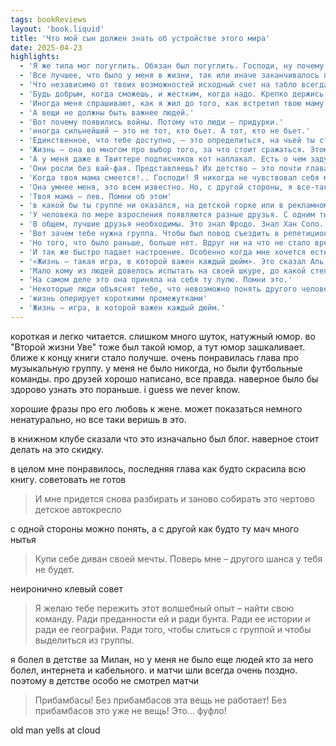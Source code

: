 ```yaml
---
tags: bookReviews
layout: 'book.liquid'
title: 'Что мой сын должен знать об устройстве этого мира'
date: 2025-04-23
highlights:
  - 'Я же типа мог погуглить. Обязан был погуглить. Господи, ну почему я не погуглил?'
  - 'Все лучшее, что было у меня в жизни, так или иначе заканчивалось походом в «Икею».'
  - 'Что независимо от твоих возможностей исходный счет на табло всегда 0:0.'
  - 'Будь добрым, когда сможешь, и жестким, когда надо. Крепко держись за своих друзей'
  - 'Иногда меня спрашивают, как я жил до того, как встретил твою маму. Я отвечаю, что до этого я и не жил. Желаю тебе не меньшего'
  - 'А вещи не должны быть важнее людей.'
  - 'Вот почему появились войны. Потому что люди – придурки.'
  - 'иногда сильнейший – это не тот, кто бьет. А тот, кто не бьет.'
  - 'Единственное, что тебе доступно, – это определиться, на чьей ты стороне. На чью мельницу ты льешь воду.'
  - 'Жизнь – она во многом про выбор того, за что стоит сражаться. Этому ты тоже научишься'
  - 'А у меня даже в Твиттере подписчиков кот наплакал. Есть о чем задуматься.'
  - 'Они росли без вай-фая. Представляешь? Их детство – это почти глава из «Робинзона Крузо».'
  - 'Когда твоя мама смеется!.. Господи! Я никогда не чувствовал себя мужчиной больше, чем в такие минуты.'
  - 'Она умнее меня, это всем известно. Но, с другой стороны, я все-таки убедил ее выйти за меня замуж. Значит, одно очко в мою пользу.'
  - 'Твоя мама – лев. Помни об этом'
  - 'в какой бы ты группе ни оказался, на детской горке или в рекламном агентстве с панорамными окнами, в ней всегда найдутся люди, делящие всех остальных на две категории – на сильных и слабых.'
  - 'У человека по мере взросления появляются разные друзья. С одним ты играешь в теннис, с другим отмечаешь праздники, с третьим шляешься по городу или участвуешь в потасовках.'
  - 'В общем, лучшие друзья необходимы. Это знал Фродо. Знал Хан Соло. Это знали Хи-Мен и Маверик. Нужен тот, кому можно позвонить, когда приходится передвигать книжный шкаф. Или просто захочется сказать: «Эх, дали бы Златану поиграть от обороны!'
  - 'Вот зачем тебе нужна группа. Чтобы был повод съездить в репетиционную студию. Не ради музыки. А ради всего остального.'
  - 'Но того, что было раньше, больше нет. Вдруг ни на что не стало времени. И сил. Появились другие приоритеты. Мы стали взрослыми.'
  - 'И так же быстро падает настроение. Особенно когда мне хочется есть. Это в какой-то мере определило мою жизнь.'
  - '«Жизнь – такая игра, в которой важен каждый дюйм». Это сказал Аль Пачино. В раздевалке перед последним матчем в «Каждом воскресенье»'
  - 'Мало кому из людей довелось испытать на своей шкуре, до какой степени они не бессмертны.'
  - 'На самом деле это она приняла на себя ту пулю. Помни это.'
  - 'Некоторые люди объяснят тебе, что невозможно понять другого человека, пока не разберешься в себе. Пожалуй, с этим я соглашусь'
  - 'жизнь оперирует короткими промежутками'
  - 'Жизнь – игра, в которой важен каждый дюйм.'
---
```


короткая и легко читается. слишком много шуток, натужный юмор. во "Второй жизни Уве" тоже был такой юмор, а тут юмор зашкаливает. ближе к концу книги стало получше. очень понравилась глава про музыкальную группу. у меня не было никогда, но были футбольные команды. про друзей хорошо написано, все правда. наверное было бы здорово узнать это пораньше. i guess we never know.

хорошие фразы про его любовь к жене. может показаться немного ненатурально, но все таки веришь в это.

в книжном клубе сказали что это изначально был блог. наверное стоит делать на это скидку.

в целом мне понравилось, последняя глава как будто скрасила всю книгу. советовать не готов

> И мне придется снова разбирать и заново собирать это чертово детское автокресло

с одной стороны можно понять, а с другой как будто ту мач много нытья

> Купи себе диван своей мечты. Поверь мне – другого шанса у тебя не будет.

неиронично клевый совет

> Я желаю тебе пережить этот волшебный опыт – найти свою команду. Ради преданности ей и ради бунта. Ради ее истории и ради ее географии. Ради того, чтобы слиться с группой и чтобы выделиться из группы.

я болел в детстве за Милан, но у меня не было еще людей кто за него болел, интернета и кабельного. и матчи шли всегда очень поздно. поэтому в детстве особо не смотрел матчи

> Прибамбасы! Без прибамбасов эта вещь не работает! Без прибамбасов это уже не вещь! Это… фуфло!

old man yells at cloud
